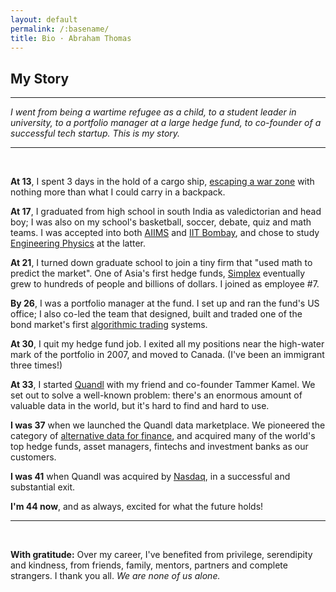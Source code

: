 ```yaml
---
layout: default
permalink: /:basename/
title: Bio · Abraham Thomas
---
```

## My Story

----

*I went from being a wartime refugee as a child, to a student leader in university, to a portfolio manager at a large hedge fund, to co-founder of a successful tech startup.  This is my story.*

---

<br/>

**At 13**, I spent 3 days in the hold of a cargo ship, [escaping a war zone](/invasion) with nothing more than what I could carry in a backpack.  

**At 17**, I graduated from high school in south India as valedictorian and head boy; I was also on my school's basketball, soccer, debate, quiz and math teams. I was accepted into both [AIIMS](https://en.wikipedia.org/wiki/All_India_Institute_of_Medical_Sciences,_New_Delhi) and [IIT Bombay](https://en.wikipedia.org/wiki/Indian_Institute_of_Technology_Bombay), and chose to study [Engineering Physics](https://en.wikipedia.org/wiki/Engineering_physics) at the latter.

**At 21**, I turned down graduate school to join a tiny firm that "used math to predict the market".  One of Asia's first hedge funds, [Simplex](https://www.simplexasset.com/en/) eventually grew to hundreds of people and billions of dollars. I joined as employee #7.

**By 26**, I was a portfolio manager at the fund.  I set up and ran the fund's US office; I also co-led the team that designed, built and traded one of the bond market's first [algorithmic trading](https://en.wikipedia.org/wiki/Algorithmic_trading) systems.

**At 30**, I quit my hedge fund job.  I exited all my positions near the high-water mark of the portfolio in 2007, and moved to Canada.  (I've been an immigrant three times!)

**At 33**, I started [Quandl](https://www.quandl.com/) with my friend and co-founder Tammer Kamel.  We set out to solve a well-known problem: there's an enormous amount of valuable data in the world, but it's hard to find and hard to use.

**I was 37** when we launched the Quandl data marketplace.  We pioneered the category of [alternative data for finance](https://en.wikipedia.org/wiki/Alternative_data_(finance)), and acquired many of the world's top hedge funds, asset managers, fintechs and investment banks as our customers.

**I was 41** when Quandl was acquired by [Nasdaq](https://www.nasdaq.com/), in a successful and substantial exit.  

**I'm 44 now**, and as always, excited for what the future holds!

----

<br/>


**With gratitude:** Over my career, I've benefited from privilege, serendipity and kindness, from friends, family, mentors, partners and complete strangers.  I thank you all.  *We are none of us alone.*

<br/>
<br/>
<br/>